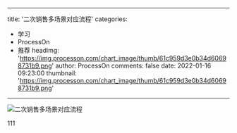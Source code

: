 
---
title: '二次销售多场景对应流程'
categories: 
 - 学习
 - ProcessOn
 - 推荐
headimg: 'https://img.processon.com/chart_image/thumb/61c959d3e0b34d60698731b9.png'
author: ProcessOn
comments: false
date: 2022-01-16 09:23:00
thumbnail: 'https://img.processon.com/chart_image/thumb/61c959d3e0b34d60698731b9.png'
---

<div>   
<img class="thumb" alt="二次销售多场景对应流程" src="https://img.processon.com/chart_image/thumb/61c959d3e0b34d60698731b9.png" referrerpolicy="no-referrer">
<p>111</p>  
</div>
            